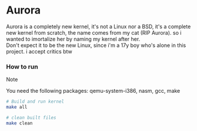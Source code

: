 # Aurora
Aurora is a completely new kernel, it's not a Linux nor a BSD, it's a complete new kernel from scratch, the name comes from my cat (RIP Aurora). so i wanted to imortalize her by naming my kernel after her. \
Don't expect it to be the new Linux, since i'm a 17y boy who's alone in this project. i accept critics btw

### How to run
> [!NOTE]
> You need the following packages: qemu-system-i386, nasm, gcc, make

```sh
# Build and run kernel
make all

# clean built files
make clean
```
